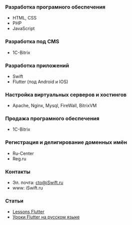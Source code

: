 ### Разработка програмного обеспечения

* HTML, CSS
* PHP
* JavaScript


### Разработка под CMS

* 1C-Bitrix


### Разработка приложений

* Swift
* Flutter (под Android и IOS)


### Настройка виртуальных серверов и хостингов

* Apache, Nginx, Mysql, FireWall, BitrixVM


### Продажа програмного обеспечения

* 1C-Bitrix


### Регистрация и делигирование доменных имён

* Ru-Center
* Reg.ru

### Контакты

* Эл. почта: cto@iSwift.ru
* www: iSwift.ru

### Статьи

* [Lessons Flutter](articles/en/listen.html)
* [Уроки Flutter на русском языке](articles/ru/listru.html)

